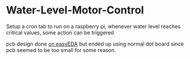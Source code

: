 # Water-Level-Motor-Control
Setup a cron tab to run on a raspberry pi, whenever water level reaches critical values, some action can be triggered

pcb design done [on easyEDA](https://easyeda.com/editor#id=b41bb882b032482bb2b21c925477a603) but ended up using normal dot board since pcb seemed to be too small for some reason.

